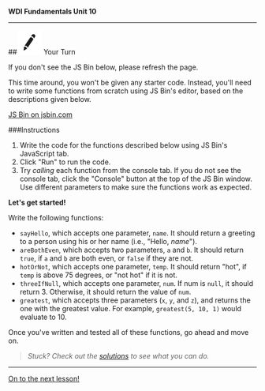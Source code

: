 **WDI Fundamentals Unit 10**

---

##![Your Turn](../assets/exercise.png) Your Turn

If you don't see the JS Bin below, please refresh the page.

This time around, you won't be given any starter code. Instead, you'll need to write some functions from scratch using JS Bin's editor, based on the descriptions given below.

<a class="jsbin-embed" href="https://jsbin.com/cugoya/embed?js">JS Bin on jsbin.com</a><script src="https://static.jsbin.com/js/embed.min.js?3.35.12"></script>

###Instructions

1) Write the code for the functions described below using JS Bin's JavaScript tab.
2) Click "Run" to run the code.
3) Try *calling* each function from the console tab. If you do not see the console tab, click the "Console" button at the top of the JS Bin window. Use different parameters to make sure the functions work as expected.

**Let's get started!**

Write the following functions:
* `sayHello`, which accepts one parameter, `name`. It should return a greeting to a person using his or her name (i.e., "Hello, *name*").
* `areBothEven`, which accepts two parameters, `a` and `b`. It should return `true`, if `a` and `b` are both even, or `false` if they are not.
* `hotOrNot`, which accepts one parameter, `temp`. It should return "hot", if `temp` is above 75 degrees, or "not hot" if it is not.
* `threeIfNull`, which accepts one parameter, `num`. If num is `null`, it should return 3. Otherwise, it should return the value of `num`.
* `greatest`, which accepts three parameters (`x`, `y`, and `z`), and returns the one with the greatest value. For example, `greatest(5, 10, 1)` would evaluate to 10.

Once you've written and tested all of these functions, go ahead and move on.

> *Stuck? Check out the [solutions](../exercise-solutions.md) to see what you can do.*

---

[On to the next lesson!](05_lesson.md)
